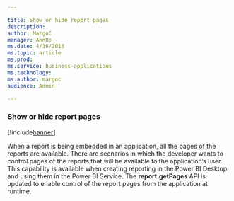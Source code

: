 ```yaml
---

title: Show or hide report pages
description: 
author: MargoC
manager: AnnBe
ms.date: 4/16/2018
ms.topic: article
ms.prod: 
ms.service: business-applications
ms.technology: 
ms.author: margoc
audience: Admin

---
```

### Show or hide report pages 

[!include[banner](../../includes/banner.md)]




When a report is being embedded in an application, all the pages of the reports
are available. There are scenarios in which the developer wants to control pages
of the reports that will be available to the application’s user. This capability
is available when creating reporting in the Power BI Desktop and using them in
the Power BI Service. The **report.getPages** API is updated to enable control
of the report pages from the application at runtime.
